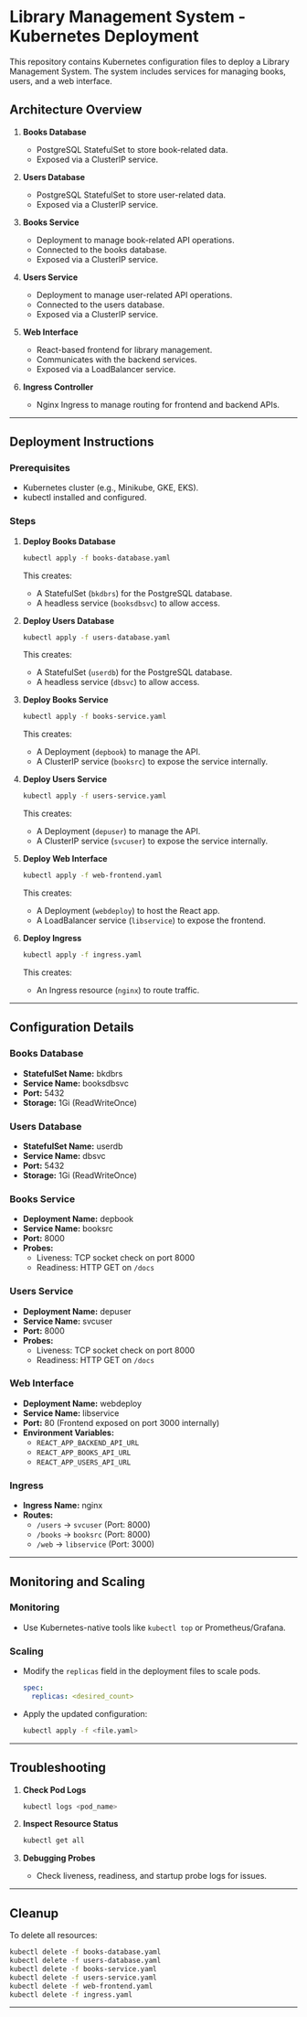 # Library Management System - Kubernetes Deployment

This repository contains Kubernetes configuration files to deploy a Library Management System. The system includes services for managing books, users, and a web interface.

## Architecture Overview

1. **Books Database**
   - PostgreSQL StatefulSet to store book-related data.
   - Exposed via a ClusterIP service.

2. **Users Database**
   - PostgreSQL StatefulSet to store user-related data.
   - Exposed via a ClusterIP service.

3. **Books Service**
   - Deployment to manage book-related API operations.
   - Connected to the books database.
   - Exposed via a ClusterIP service.

4. **Users Service**
   - Deployment to manage user-related API operations.
   - Connected to the users database.
   - Exposed via a ClusterIP service.

5. **Web Interface**
   - React-based frontend for library management.
   - Communicates with the backend services.
   - Exposed via a LoadBalancer service.

6. **Ingress Controller**
   - Nginx Ingress to manage routing for frontend and backend APIs.

---

## Deployment Instructions

### Prerequisites
- Kubernetes cluster (e.g., Minikube, GKE, EKS).
- kubectl installed and configured.

### Steps

1. **Deploy Books Database**
   ```bash
   kubectl apply -f books-database.yaml
   ```
   This creates:
   - A StatefulSet (`bkdbrs`) for the PostgreSQL database.
   - A headless service (`booksdbsvc`) to allow access.

2. **Deploy Users Database**
   ```bash
   kubectl apply -f users-database.yaml
   ```
   This creates:
   - A StatefulSet (`userdb`) for the PostgreSQL database.
   - A headless service (`dbsvc`) to allow access.

3. **Deploy Books Service**
   ```bash
   kubectl apply -f books-service.yaml
   ```
   This creates:
   - A Deployment (`depbook`) to manage the API.
   - A ClusterIP service (`booksrc`) to expose the service internally.

4. **Deploy Users Service**
   ```bash
   kubectl apply -f users-service.yaml
   ```
   This creates:
   - A Deployment (`depuser`) to manage the API.
   - A ClusterIP service (`svcuser`) to expose the service internally.

5. **Deploy Web Interface**
   ```bash
   kubectl apply -f web-frontend.yaml
   ```
   This creates:
   - A Deployment (`webdeploy`) to host the React app.
   - A LoadBalancer service (`libservice`) to expose the frontend.

6. **Deploy Ingress**
   ```bash
   kubectl apply -f ingress.yaml
   ```
   This creates:
   - An Ingress resource (`nginx`) to route traffic.

---

## Configuration Details

### Books Database
- **StatefulSet Name:** bkdbrs
- **Service Name:** booksdbsvc
- **Port:** 5432
- **Storage:** 1Gi (ReadWriteOnce)

### Users Database
- **StatefulSet Name:** userdb
- **Service Name:** dbsvc
- **Port:** 5432
- **Storage:** 1Gi (ReadWriteOnce)

### Books Service
- **Deployment Name:** depbook
- **Service Name:** booksrc
- **Port:** 8000
- **Probes:**
  - Liveness: TCP socket check on port 8000
  - Readiness: HTTP GET on `/docs`

### Users Service
- **Deployment Name:** depuser
- **Service Name:** svcuser
- **Port:** 8000
- **Probes:**
  - Liveness: TCP socket check on port 8000
  - Readiness: HTTP GET on `/docs`

### Web Interface
- **Deployment Name:** webdeploy
- **Service Name:** libservice
- **Port:** 80 (Frontend exposed on port 3000 internally)
- **Environment Variables:**
  - `REACT_APP_BACKEND_API_URL`
  - `REACT_APP_BOOKS_API_URL`
  - `REACT_APP_USERS_API_URL`

### Ingress
- **Ingress Name:** nginx
- **Routes:**
  - `/users` → `svcuser` (Port: 8000)
  - `/books` → `booksrc` (Port: 8000)
  - `/web` → `libservice` (Port: 3000)

---

## Monitoring and Scaling

### Monitoring
- Use Kubernetes-native tools like `kubectl top` or Prometheus/Grafana.

### Scaling
- Modify the `replicas` field in the deployment files to scale pods.
  ```yaml
  spec:
    replicas: <desired_count>
  ```
- Apply the updated configuration:
  ```bash
  kubectl apply -f <file.yaml>
  ```

---

## Troubleshooting

1. **Check Pod Logs**
   ```bash
   kubectl logs <pod_name>
   ```

2. **Inspect Resource Status**
   ```bash
   kubectl get all
   ```

3. **Debugging Probes**
   - Check liveness, readiness, and startup probe logs for issues.

---

## Cleanup
To delete all resources:
```bash
kubectl delete -f books-database.yaml
kubectl delete -f users-database.yaml
kubectl delete -f books-service.yaml
kubectl delete -f users-service.yaml
kubectl delete -f web-frontend.yaml
kubectl delete -f ingress.yaml
```

---







